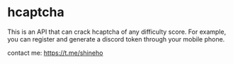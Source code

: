 # hcaptcha
This is an API that can crack hcaptcha of any difficulty score. For example, you can register and generate a discord token through your mobile phone.

contact me: https://t.me/shineho
